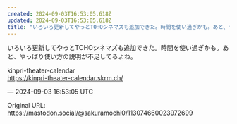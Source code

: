 ```yaml
---
created: 2024-09-03T16:53:05.618Z
updated: 2024-09-03T16:53:05.618Z
title: "いろいろ更新してやっとTOHOシネマズも追加できた。時間を使い過ぎかも。あと、やっぱり使い方の説明が不足してるよね。kinpri-theater-calenda[...]"
---
```


<p>いろいろ更新してやっとTOHOシネマズも追加できた。時間を使い過ぎかも。あと、やっぱり使い方の説明が不足してるよね。</p><p>kinpri-theater-calendar<br /><a href="https://kinpri-theater-calendar.skrm.ch/" target="_blank" rel="nofollow noopener noreferrer" translate="no"><span class="invisible">https://</span><span class="ellipsis">kinpri-theater-calendar.skrm.c</span><span class="invisible">h/</span></a></p>

&mdash; 2024-09-03 16:53:05 UTC

Original URL: https://mastodon.social/@sakuramochi0/113074660023972699
